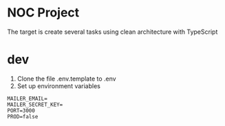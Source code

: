# NOC Project

The target is create several tasks using clean architecture with TypeScript

# dev
1. Clone the file .env.template to .env
2. Set up environment variables

```
MAILER_EMAIL=
MAILER_SECRET_KEY=
PORT=3000
PROD=false
```